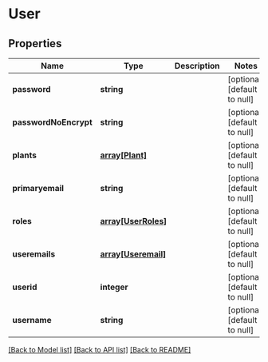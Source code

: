 # User

## Properties
Name | Type | Description | Notes
------------ | ------------- | ------------- | -------------
**password** | **string** |  | [optional] [default to null]
**passwordNoEncrypt** | **string** |  | [optional] [default to null]
**plants** | [**array[Plant]**](Plant.md) |  | [optional] [default to null]
**primaryemail** | **string** |  | [optional] [default to null]
**roles** | [**array[UserRoles]**](UserRoles.md) |  | [optional] [default to null]
**useremails** | [**array[Useremail]**](Useremail.md) |  | [optional] [default to null]
**userid** | **integer** |  | [optional] [default to null]
**username** | **string** |  | [optional] [default to null]

[[Back to Model list]](../README.md#documentation-for-models) [[Back to API list]](../README.md#documentation-for-api-endpoints) [[Back to README]](../README.md)


